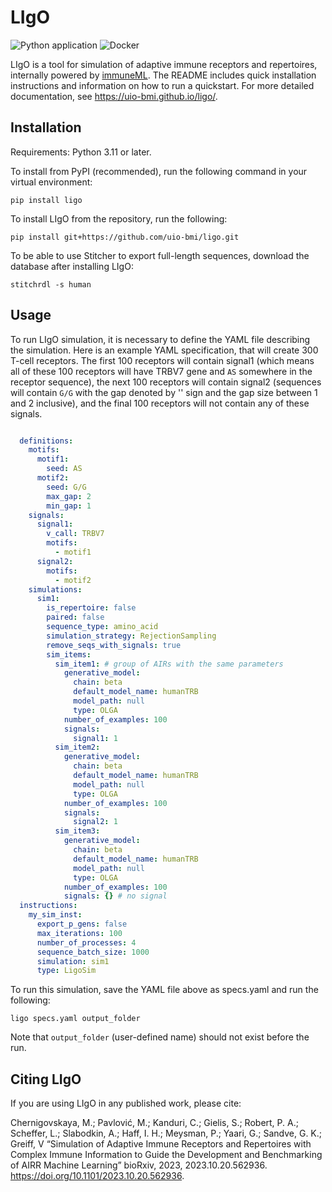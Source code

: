 # LIgO


![Python application](https://github.com/uio-bmi/ligo/workflows/Python%20application/badge.svg?branch=main)
![Docker](https://github.com/uio-bmi/ligo/workflows/Docker/badge.svg?branch=main)

LIgO is a tool for simulation of adaptive immune receptors and repertoires, 
internally powered by [immuneML](https://immuneml.uio.no/). The README includes quick installation instructions and information on how to run a quickstart. For more detailed documentation, see https://uio-bmi.github.io/ligo/.

## Installation

Requirements: Python 3.11 or later.

To install from PyPI (recommended), run the following command in your virtual environment:
```
pip install ligo
```
To install LIgO from the repository, run the following:
```
pip install git+https://github.com/uio-bmi/ligo.git
```
To be able to use Stitcher to export full-length sequences, download the database after installing LIgO:
```
stitchrdl -s human
```

## Usage

To run LIgO simulation, it is necessary to define the YAML file describing the simulation. Here is
an example YAML specification, that will create 300 T-cell receptors. The first 100
receptors will contain signal1 (which means all of these 100 receptors will have TRBV7 gene and `AS` 
somewhere in the receptor sequence), the next 100 receptors will contain signal2 (sequences will contain `G/G`
with the gap denoted by '\' sign and the gap size between 1 and 2 inclusive), and the final 100 receptors
will not contain any of these signals.

```yaml

  definitions:
    motifs:
      motif1:
        seed: AS
      motif2:
        seed: G/G
        max_gap: 2
        min_gap: 1
    signals:
      signal1:
        v_call: TRBV7
        motifs:
          - motif1
      signal2:
        motifs:
          - motif2
    simulations:
      sim1:
        is_repertoire: false
        paired: false
        sequence_type: amino_acid
        simulation_strategy: RejectionSampling
        remove_seqs_with_signals: true 
        sim_items:
          sim_item1: # group of AIRs with the same parameters
            generative_model:
              chain: beta
              default_model_name: humanTRB
              model_path: null
              type: OLGA
            number_of_examples: 100
            signals:
              signal1: 1
          sim_item2:
            generative_model:
              chain: beta
              default_model_name: humanTRB
              model_path: null
              type: OLGA
            number_of_examples: 100
            signals:
              signal2: 1
          sim_item3:
            generative_model:
              chain: beta
              default_model_name: humanTRB
              model_path: null
              type: OLGA
            number_of_examples: 100
            signals: {} # no signal
  instructions:
    my_sim_inst:
      export_p_gens: false
      max_iterations: 100
      number_of_processes: 4
      sequence_batch_size: 1000
      simulation: sim1
      type: LigoSim
```

To run this simulation, save the YAML file above as specs.yaml and run the following:

```commandline
ligo specs.yaml output_folder
```

Note that `output_folder` (user-defined name) should not exist before the run.


## Citing LIgO

If you are using LIgO in any published work, please cite:

Chernigovskaya, M.; Pavlović, M.; Kanduri, C.; Gielis, S.; Robert, P. A.; Scheffer, L.; Slabodkin, A.; Haff, I. H.; Meysman, P.; Yaari, G.; Sandve, G. K.; Greiff, V
“Simulation of Adaptive Immune Receptors and Repertoires with Complex Immune Information to Guide the Development and Benchmarking of AIRR Machine Learning” 
bioRxiv, 2023, 2023.10.20.562936. https://doi.org/10.1101/2023.10.20.562936.

